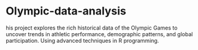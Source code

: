 # Olympic-data-analysis
his project explores the rich historical data of the Olympic Games to uncover trends in athletic performance, demographic patterns, and global participation. Using advanced techniques in R programming.
